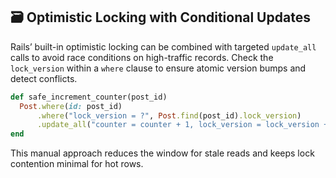 ## 🗃️ Optimistic Locking with Conditional Updates
Rails’ built-in optimistic locking can be combined with targeted `update_all` calls to avoid race conditions on high-traffic records. Check the `lock_version` within a `where` clause to ensure atomic version bumps and detect conflicts.

```ruby
def safe_increment_counter(post_id)
  Post.where(id: post_id)
      .where("lock_version = ?", Post.find(post_id).lock_version)
      .update_all("counter = counter + 1, lock_version = lock_version + 1")
end
``` 

This manual approach reduces the window for stale reads and keeps lock contention minimal for hot rows.